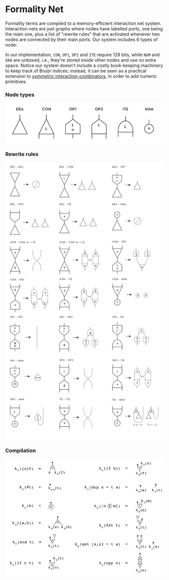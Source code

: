 # Formality Net

Formality terms are compiled to a memory-efficient interaction net system. Interaction nets are just graphs where nodes have labelled ports, one being the main one, plus a list of "rewrite rules" that are activated whenever two nodes are connected by their main ports. Our system includes 6 types of node:

In our implementation, `CON`, `OP1`, `OP2` and `ITE` require 128 bits, while `NUM` and `ERA` are unboxed, i.e., they're stored inside other nodes and use no extra space. Notice our system doesn't include a costly book-keeping machinery to keep track of Bruijn indices; instead, it can be seen as a practical extension to [symmetric interaction-combinators](https://pdfs.semanticscholar.org/1731/a6e49c6c2afda3e72256ba0afb34957377d3.pdf), in order to add numeric primitives.

### Node types
![](images/fm-net-node-types.png)

### Rewrite rules
![](images/fm-net-rewrite-rules.png)

### Compilation
![](images/fm-net-compilation.png)
